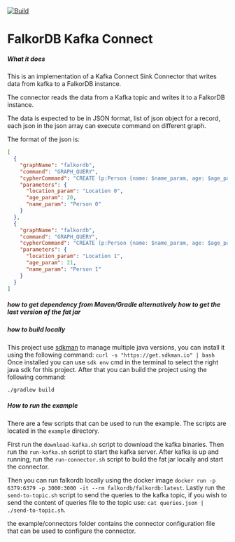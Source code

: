 [![Build](https://github.com/FalkorDB/falkordb-kafka-connect/actions/workflows/build.yml/badge.svg)](https://github.com/FalkorDB/falkordb-kafka-connect/actions/workflows/build.yml)

FalkorDB Kafka Connect
=======================

##### What it does
This is an implementation of a Kafka Connect Sink Connector that writes data from kafka to a FalkorDB instance.

The connector reads the data from a Kafka topic and writes it to a FalkorDB instance.

The data is expected to be in JSON format, list of json object for a record, each json in the json array can execute command on different graph.

The format of the json is:
```json
[
  {
    "graphName": "falkordb",
    "command": "GRAPH_QUERY",
    "cypherCommand": "CREATE (p:Person {name: $name_param, age: $age_param, location: $location_param}) RETURN p",
    "parameters": {
      "location_param": "Location 0",
      "age_param": 20,
      "name_param": "Person 0"
    }
  },
  {
    "graphName": "falkordb",
    "command": "GRAPH_QUERY",
    "cypherCommand": "CREATE (p:Person {name: $name_param, age: $age_param, location: $location_param}) RETURN p",
    "parameters": {
      "location_param": "Location 1",
      "age_param": 21,
      "name_param": "Person 1"
    }
  }
]

```


##### how to get dependency from Maven/Gradle alternatively how to get the last version of the fat jar


##### how to build locally  
This project use [sdkman](https://sdkman.io/) to manage multiple java versions, you can install it using the following command: `curl -s "https://get.sdkman.io" | bash`
Once installed you can use `sdk env` cmd in the terminal to select the right java sdk for this project.
After that you can build the project using the following command:
```bash
./gradlew build
```

##### How to run the example
There are a few scripts that can be used to run the example. The scripts are located in the `example` directory.

First run the `download-kafka.sh` script to download the kafka binaries. Then run the `run-kafka.sh` script to start the kafka server.
After kafka is up and running, run the `run-connector.sh` script to build the fat jar locally and  start the connector.

Then you can run falkordb locally using the docker image `docker run -p 6379:6379 -p 3000:3000 -it --rm falkordb/falkordb:latest`.
Lastly run the `send-to-topic.sh` script to send the queries to the kafka topic, if you wish to send the content of queries file to the topic use:
`cat queries.json | ./send-to-topic.sh`.

the example/connectors folder contains the connector configuration file that can be used to configure the connector.
